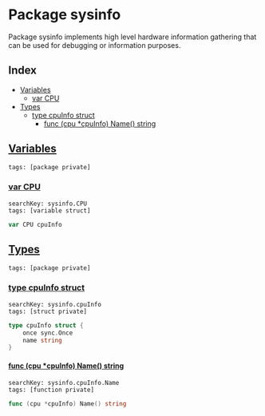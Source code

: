 # Package sysinfo

Package sysinfo implements high level hardware information gathering that can be used for debugging or information purposes. 

## Index

* [Variables](#var)
    * [var CPU](#CPU)
* [Types](#type)
    * [type cpuInfo struct](#cpuInfo)
        * [func (cpu *cpuInfo) Name() string](#cpuInfo.Name)


## <a id="var" href="#var">Variables</a>

```
tags: [package private]
```

### <a id="CPU" href="#CPU">var CPU</a>

```
searchKey: sysinfo.CPU
tags: [variable struct]
```

```Go
var CPU cpuInfo
```

## <a id="type" href="#type">Types</a>

```
tags: [package private]
```

### <a id="cpuInfo" href="#cpuInfo">type cpuInfo struct</a>

```
searchKey: sysinfo.cpuInfo
tags: [struct private]
```

```Go
type cpuInfo struct {
	once sync.Once
	name string
}
```

#### <a id="cpuInfo.Name" href="#cpuInfo.Name">func (cpu *cpuInfo) Name() string</a>

```
searchKey: sysinfo.cpuInfo.Name
tags: [function private]
```

```Go
func (cpu *cpuInfo) Name() string
```

